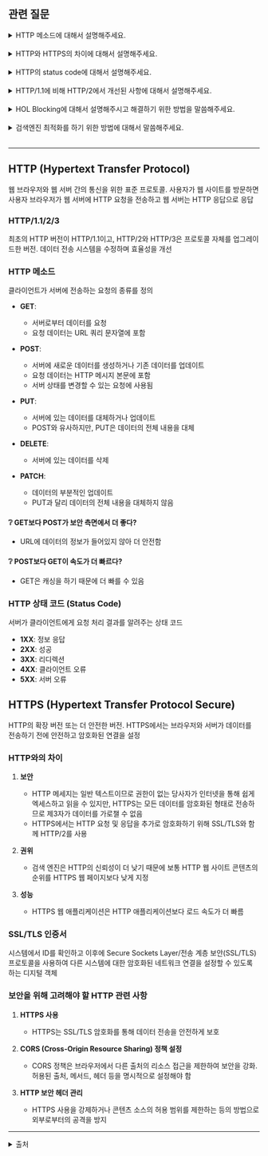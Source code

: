 
## 관련 질문
<details>
  <summary> HTTP 메소드에 대해서 설명해주세요.</summary>
  <blockquote>
    클라이언트가 서버에 전송하는 요청의 종류를 정의한 것으로, 대표적으로 GET, POST, PUT, DELETE, PATCH가 있습니다. GET은 서버에서 데이터를 요청, POST는 서버에 데이터를 전송, PUT은 서버에 있는 데이터의 전체 내용을 대체, DELETE는 서버에서 데이터를 삭제, PATCH는 서버에 있는 데이터의 부분을 업데이트하는 역할을 합니다.
  </blockquote>
</details>
<br/>
<details>
  <summary>HTTP와 HTTPS의 차이에 대해서 설명해주세요.</summary>
  <blockquote>
    HTTP는 서버와 클라이언트 간 보안 절차가 없지만, HTTPS는 암호화, 복호화와 같은 보안 절차를 걸치기 때문에 보안 측면에서 훨씬 안전합니다.
  </blockquote>
</details>
<br/>
<details>
  <summary>HTTP의 status code에 대해서 설명해주세요.</summary>
  <blockquote>
    서버가 클라이언트에게 요청 처리 결과를 알려주는 상태 코드로, 100번대부터 500번대까지 존재합니다. 1XX는 정보 응답, 2XX는 성공, 3XX는 리디렉션, 4XX는 클라이언트 오류, 5XX는 서버 오류로 요약할 수 있습니다.
  </blockquote>
</details>
<br/>
<details>
  <summary>HTTP/1.1에 비해 HTTP/2에서 개선된 사항에 대해서 설명해주세요.</summary>
  <blockquote>
    1.1에 비해 지연시간이 줄어들어 응답 시간이 더 빨라졌으며 멀티플렉싱을 지원합니다. 멀티플렉싱은 여러 개의 스트림을 사용하여 송수신하는 것으로, 특정 스트림의 패킷이 손실되어도 나머지 스트림은 멀쩡하게 동작하도록 하는 역할을 합니다.
</details>
<br/> 
<details>
  <summary>HOL Blocking에 대해서 설명해주시고 해결하기 위한 방법을 말씀해주세요.</summary>
  <blockquote>
    HOL Blocking은 네트워크에서 같은 큐에 있는 패킷이 그 첫 번째 패킷에 의해 지연될 때 발생하는 성능 저하 현상을 말합니다. 이러한 현상은 멀티플렉싱을 이용해 여러 개의 스트림을 병렬적으로 처리함으로써 해결할 수 있습니다.
</details>
<br/>
<details>
  <summary>검색엔진 최적화를 하기 위한 방법에 대해서 말씀해주세요.</summary>
  <blockquote>
    검색엔진을 최적화하기 위한 방법으로는 캐노니컬 설정, 메타 설정, 페이지 속도 개선, 사이트맵 관리 등이 있습니다. 
</details>
<br/>

<hr/>

## HTTP (Hypertext Transfer Protocol)

웹 브라우저와 웹 서버 간의 통신을 위한 표준 프로토콜. 사용자가 웹 사이트를 방문하면 사용자 브라우저가 웹 서버에 HTTP 요청을 전송하고 웹 서버는 HTTP 응답으로 응답

### HTTP/1.1/2/3

최초의 HTTP 버전이 HTTP/1.1이고, HTTP/2와 HTTP/3은 프로토콜 자체를 업그레이드한 버전. 데이터 전송 시스템을 수정하며 효율성을 개선

### HTTP 메소드

클라이언트가 서버에 전송하는 요청의 종류를 정의

- **GET**:
  - 서버로부터 데이터를 요청
  - 요청 데이터는 URL 쿼리 문자열에 포함

- **POST**:
  - 서버에 새로운 데이터를 생성하거나 기존 데이터를 업데이트
  - 요청 데이터는 HTTP 메시지 본문에 포함
  - 서버 상태를 변경할 수 있는 요청에 사용됨

- **PUT**:
  - 서버에 있는 데이터를 대체하거나 업데이트
  - POST와 유사하지만, PUT은 데이터의 전체 내용을 대체

- **DELETE**:
  - 서버에 있는 데이터를 삭제

- **PATCH**:
  - 데이터의 부분적인 업데이트
  - PUT과 달리 데이터의 전체 내용을 대체하지 않음

#### ❔ GET보다 POST가 보안 측면에서 더 좋다?

- URL에 데이터의 정보가 들어있지 않아 더 안전함

#### ❔ POST보다 GET이 속도가 더 빠르다?

- GET은 캐싱을 하기 때문에 더 빠를 수 있음

### HTTP 상태 코드 (Status Code)

서버가 클라이언트에게 요청 처리 결과를 알려주는 상태 코드

- **1XX**: 정보 응답
- **2XX**: 성공
- **3XX**: 리디렉션
- **4XX**: 클라이언트 오류
- **5XX**: 서버 오류

## HTTPS (Hypertext Transfer Protocol Secure)

HTTP의 확장 버전 또는 더 안전한 버전. HTTPS에서는 브라우저와 서버가 데이터를 전송하기 전에 안전하고 암호화된 연결을 설정

### HTTP와의 차이

1. **보안**
   - HTTP 메세지는 일반 텍스트이므로 권한이 없는 당사자가 인터넷을 통해 쉽게 엑세스하고 읽을 수 있지만, HTTPS는 모든 데이터를 암호화된 형태로 전송하므로 제3자가 데이터를 가로챌 수 없음
   - HTTPS에서는 HTTP 요청 및 응답을 추가로 암호화하기 위해 SSL/TLS와 함께 HTTP/2를 사용

2. **권위**
   - 검색 엔진은 HTTP의 신뢰성이 더 낮기 때문에 보통 HTTP 웹 사이트 콘텐츠의 순위를 HTTPS 웹 페이지보다 낮게 지정

3. **성능**
   - HTTPS 웹 애플리케이션은 HTTP 애플리케이션보다 로드 속도가 더 빠름

### SSL/TLS 인증서

시스템에서 ID를 확인하고 이후에 Secure Sockets Layer/전송 계층 보안(SSL/TLS) 프로토콜을 사용하여 다른 시스템에 대한 암호화된 네트워크 연결을 설정할 수 있도록 하는 디지털 객체

### 보안을 위해 고려해야 할 HTTP 관련 사항

1. **HTTPS 사용**
   - HTTPS는 SSL/TLS 암호화를 통해 데이터 전송을 안전하게 보호

2. **CORS (Cross-Origin Resource Sharing) 정책 설정**
   - CORS 정책은 브라우저에서 다른 출처의 리소스 접근을 제한하여 보안을 강화. 허용된 출처, 메서드, 헤더 등을 명시적으로 설정해야 함

3. **HTTP 보안 헤더 관리**
   - HTTPS 사용을 강제하거나 콘텐츠 소스의 허용 범위를 제한하는 등의 방법으로 외부로부터의 공격을 방지

<hr/>

<details>
  <summary>출처</summary>
  <div>https://aws.amazon.com/ko/compare/the-difference-between-https-and-http/</div>
  <div>https://www.cloudflare.com/ko-kr/learning/ddos/glossary/hypertext-transfer-protocol-http/</div>
  <div>https://velog.io/@haron/HTTP-%EB%A9%94%EC%84%9C%EB%93%9C%EC%97%90-%EB%8C%80%ED%95%B4-%EC%95%84%EB%8A%94%EB%8C%80%EB%A1%9C-%EB%A7%90%ED%95%B4%EC%A3%BC%EC%84%B8%EC%9A%94</div>
</details>

